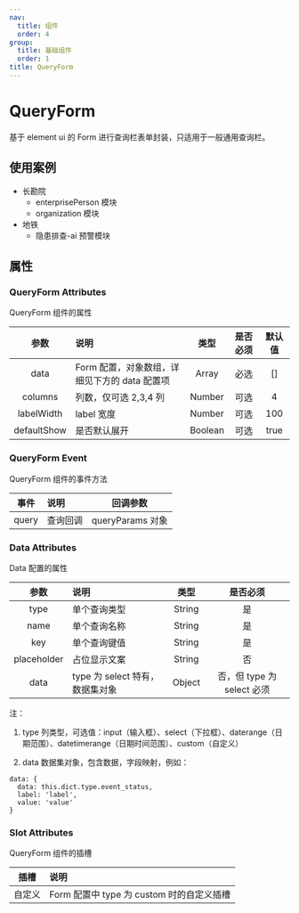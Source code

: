 ```yaml
---
nav:
  title: 组件
  order: 4
group:
  title: 基础组件
  order: 1
title: QueryForm
---
```


# QueryForm

基于 element ui 的 Form 进行查询栏表单封装，只适用于一般通用查询栏。

## 使用案例

- 长勘院
  - enterprisePerson 模块
  - organization 模块
- 地铁
  - 隐患排查-ai 预警模块

## 属性

### QueryForm Attributes

QueryForm 组件的属性

|    参数     | 说明                                          |  类型   | 是否必须 | 默认值 |
| :---------: | :-------------------------------------------- | :-----: | :------: | :----: |
|    data     | Form 配置，对象数组，详细见下方的 data 配置项 |  Array  |   必选   |   []   |
|   columns   | 列数，仅可选 2,3,4 列                         | Number  |   可选   |   4    |
| labelWidth  | label 宽度                                    | Number  |   可选   |  100   |
| defaultShow | 是否默认展开                                  | Boolean |   可选   |  true  |

### QueryForm Event

QueryForm 组件的事件方法

| 事件  | 说明     |     回调参数     |
| :---: | :------- | :--------------: |
| query | 查询回调 | queryParams 对象 |

### Data Attributes

Data 配置的属性

|    参数     | 说明                            |  类型  |          是否必须          |
| :---------: | :------------------------------ | :----: | :------------------------: |
|    type     | 单个查询类型                    | String |             是             |
|    name     | 单个查询名称                    | String |             是             |
|     key     | 单个查询键值                    | String |             是             |
| placeholder | 占位显示文案                    | String |             否             |
|    data     | type 为 select 特有，数据集对象 | Object | 否，但 type 为 select 必须 |

注：

1. type
   列类型，可选值：input（输入框）、select（下拉框）、daterange（日期范围）、datetimerange（日期时间范围）、custom（自定义）

2. data
   数据集对象，包含数据，字段映射，例如：

```
data: {
  data: this.dict.type.event_status,
  label: 'label',
  value: 'value'
}

```

### Slot Attributes

QueryForm 组件的插槽

|  插槽  | 说明                                      |
| :----: | :---------------------------------------- |
| 自定义 | Form 配置中 type 为 custom 时的自定义插槽 |
